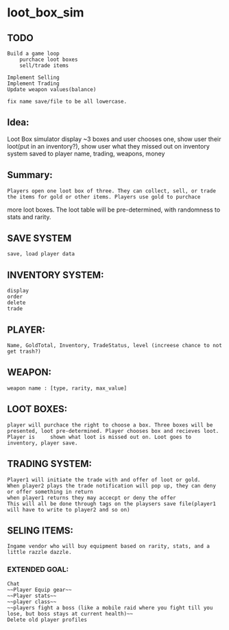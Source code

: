 # loot_box_sim


## TODO
	Build a game loop
		purchace loot boxes
		sell/trade items

	Implement Selling
	Implement Trading
	Update weapon values(balance)

	fix name save/file to be all lowercase.



## Idea:

Loot Box simulator
	display ~3 boxes and user chooses one, show user their loot(put in an inventory?), show user what they missed out on
    inventory system saved to player name, trading, weapons, money



## Summary:
	Players open one loot box of three. They can collect, sell, or trade the items for gold or other items. Players use gold to purchace
more loot boxes. The loot table will be pre-determined, with randomness to stats and rarity.

## SAVE SYSTEM
	save, load player data

## INVENTORY SYSTEM:
	display
	order
	delete
	trade

## PLAYER:
	Name, GoldTotal, Inventory, TradeStatus, level (increese chance to not get trash?)

## WEAPON:
	weapon name : [type, rarity, max_value]
	

## LOOT BOXES:
	player will purchace the right to choose a box. Three boxes will be presented, loot pre-determined. Player chooses box and recieves loot. Player is 	shown what loot is missed out on. Loot goes to inventory, player save.

## TRADING SYSTEM:
	Player1 will initiate the trade with and offer of loot or gold.
	When player2 plays the trade notification will pop up, they can deny or offer something in return
	when player1 returns they may accecpt or deny the offer
	This will all be done through tags on the playsers save file(player1 will have to write to player2 and so on)

## SELING ITEMS:
	Ingame vendor who will buy equipment based on rarity, stats, and a little razzle dazzle.


### EXTENDED GOAL:
	Chat
	~~Player Equip gear~~
	~~Player stats~~
	~~player class~~
	~~players fight a boss (like a mobile raid where you fight till you lose, but boss stays at current health)~~
    Delete old player profiles